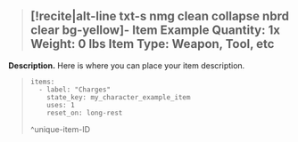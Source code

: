 
> [!recite|alt-line txt-s nmg clean collapse nbrd clear bg-yellow]- Item Example
> **Quantity:** 1x
> **Weight:** 0 lbs
> **Item Type:** Weapon, Tool, etc
> ---
**Description.** Here is where you can place your item description.
> ```consumable
> items:
>   - label: "Charges"
>     state_key: my_character_example_item
>     uses: 1
>     reset_on: long-rest
> ```
> ^unique-item-ID
